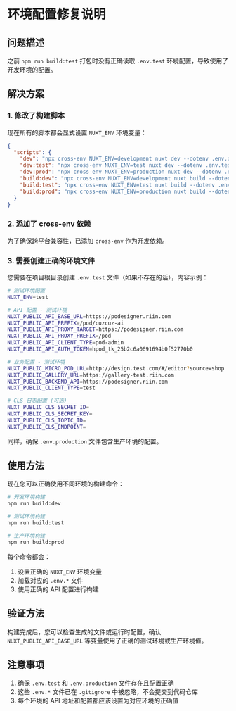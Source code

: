 # 环境配置修复说明

## 问题描述
之前 `npm run build:test` 打包时没有正确读取 `.env.test` 环境配置，导致使用了开发环境的配置。

## 解决方案

### 1. 修改了构建脚本
现在所有的脚本都会显式设置 `NUXT_ENV` 环境变量：

```json
{
  "scripts": {
    "dev": "npx cross-env NUXT_ENV=development nuxt dev --dotenv .env.development",
    "dev:test": "npx cross-env NUXT_ENV=test nuxt dev --dotenv .env.test",
    "dev:prod": "npx cross-env NUXT_ENV=production nuxt dev --dotenv .env.production",
    "build:dev": "npx cross-env NUXT_ENV=development nuxt build --dotenv .env.development",
    "build:test": "npx cross-env NUXT_ENV=test nuxt build --dotenv .env.test",
    "build:prod": "npx cross-env NUXT_ENV=production nuxt build --dotenv .env.production"
  }
}
```

### 2. 添加了 cross-env 依赖
为了确保跨平台兼容性，已添加 `cross-env` 作为开发依赖。

### 3. 需要创建正确的环境文件

您需要在项目根目录创建 `.env.test` 文件（如果不存在的话），内容示例：

```bash
# 测试环境配置
NUXT_ENV=test

# API 配置 - 测试环境
NUXT_PUBLIC_API_BASE_URL=https://podesigner.riin.com
NUXT_PUBLIC_API_PREFIX=/pod/cuzcuz-ai
NUXT_PUBLIC_API_PROXY_TARGET=https://podesigner.riin.com
NUXT_PUBLIC_API_PROXY_PREFIX=/pod
NUXT_PUBLIC_API_CLIENT_TYPE=pod-admin
NUXT_PUBLIC_API_AUTH_TOKEN=hpod_tk_25b2c6a0691694b0f52770b0

# 业务配置 - 测试环境
NUXT_PUBLIC_MICRO_POD_URL=http://design.test.com/#/editor?source=shop
NUXT_PUBLIC_GALLERY_URL=https://gallery-test.riin.com
NUXT_PUBLIC_BACKEND_API=https://podesigner.riin.com
NUXT_PUBLIC_CLIENT_TYPE=test

# CLS 日志配置 (可选)
NUXT_PUBLIC_CLS_SECRET_ID=
NUXT_PUBLIC_CLS_SECRET_KEY=
NUXT_PUBLIC_CLS_TOPIC_ID=
NUXT_PUBLIC_CLS_ENDPOINT=
```

同样，确保 `.env.production` 文件包含生产环境的配置。

## 使用方法

现在您可以正确使用不同环境的构建命令：

```bash
# 开发环境构建
npm run build:dev

# 测试环境构建  
npm run build:test

# 生产环境构建
npm run build:prod
```

每个命令都会：
1. 设置正确的 `NUXT_ENV` 环境变量
2. 加载对应的 `.env.*` 文件
3. 使用正确的 API 配置进行构建

## 验证方法

构建完成后，您可以检查生成的文件或运行时配置，确认 `NUXT_PUBLIC_API_BASE_URL` 等变量使用了正确的测试环境或生产环境值。

## 注意事项

1. 确保 `.env.test` 和 `.env.production` 文件存在且配置正确
2. 这些 `.env.*` 文件已在 `.gitignore` 中被忽略，不会提交到代码仓库
3. 每个环境的 API 地址和配置都应该设置为对应环境的正确值 